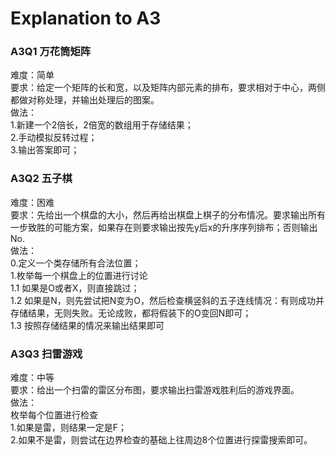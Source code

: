 # Explanation to A3

### A3Q1 万花筒矩阵
难度：简单    
要求：给定一个矩阵的长和宽，以及矩阵内部元素的排布，要求相对于中心，两侧都做对称处理，并输出处理后的图案。  
做法：  
1.新建一个2倍长，2倍宽的数组用于存储结果；   
2.手动模拟反转过程；  
3.输出答案即可；   

### A3Q2 五子棋
难度：困难  
要求：先给出一个棋盘的大小，然后再给出棋盘上棋子的分布情况。要求输出所有一步致胜的可能方案，如果存在则要求输出按先y后x的升序序列排布；否则输出No.  
做法：  
0.定义一个类存储所有合法位置；  
1.枚举每一个棋盘上的位置进行讨论  
    1.1 如果是O或者X，则直接跳过；  
    1.2 如果是N，则先尝试把N变为O，然后检查横竖斜的五子连线情况：有则成功并存储结果，无则失败。无论成败，都将假装下的O变回N即可；  
    1.3 按照存储结果的情况来输出结果即可

### A3Q3 扫雷游戏
难度：中等  
要求：给出一个扫雷的雷区分布图，要求输出扫雷游戏胜利后的游戏界面。  
做法：  
枚举每个位置进行检查  
1.如果是雷，则结果一定是F；  
2.如果不是雷，则尝试在边界检查的基础上往周边8个位置进行探雷搜索即可。  

